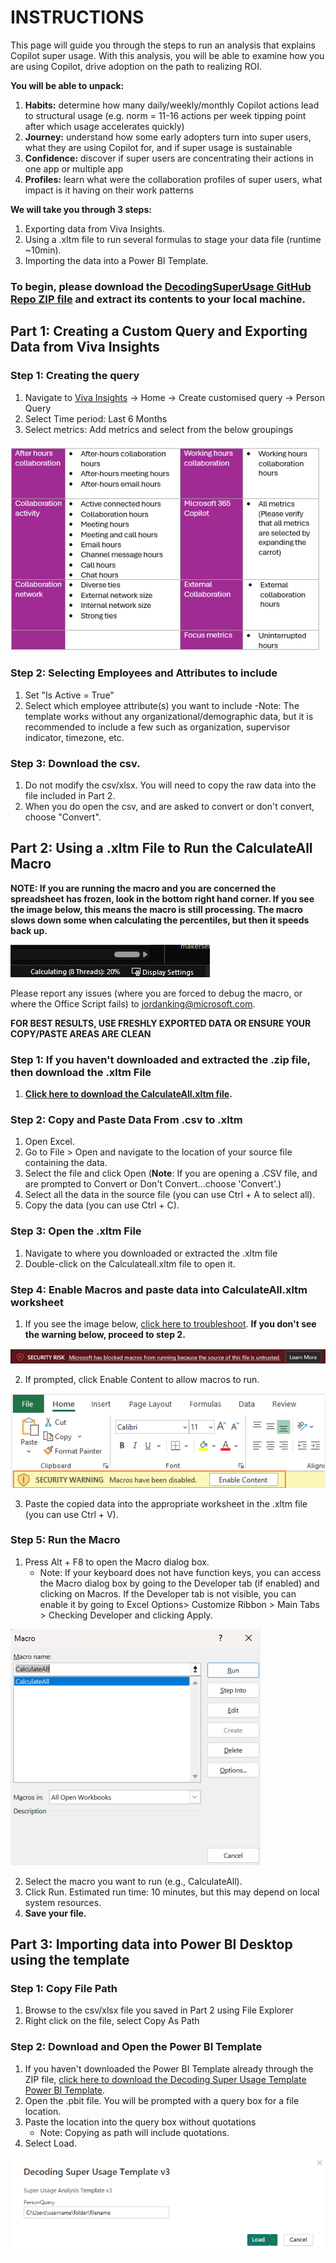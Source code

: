 # INSTRUCTIONS

This page will guide you through the steps to run an analysis that explains Copilot super usage. With this analysis, you will be able to examine how you are using Copilot, drive adoption on the path to realizing ROI. 

**You will be able to unpack:**
1. **Habits:** determine how many daily/weekly/monthly Copilot actions lead to structural usage (e.g. norm = 11-16 actions per week tipping point after which usage accelerates quickly)
2. **Journey:** understand how some early adopters turn into super users, what they are using Copilot for, and if super usage is sustainable
3. **Confidence:** discover if super users are concentrating their actions in one app or multiple app
4. **Profiles:** learn what were the collaboration profiles of super users, what impact is it having on their work patterns
 
**We will take you through 3 steps:** 
1. Exporting data from Viva Insights.
2. Using a .xltm file to run several formulas to stage your data file (runtime ~10min).
3. Importing the data into a Power BI Template. 

### **To begin, please download the [DecodingSuperUsage GitHub Repo ZIP file](https://github.com/microsoft/DecodingSuperUsage/archive/refs/heads/DecodingSuperUsage.zip) and extract its contents to your local machine.**

## <h2>Part 1: Creating a Custom Query and Exporting Data from Viva Insights</h2>

### **Step 1: Creating the query**
1. Navigate to [Viva Insights](https://analysis.insights.viva.office.com/) -> Home -> Create customised query -> Person Query
2. Select Time period: Last 6 Months
3. Select metrics: Add metrics and select from the below groupings
<img src="https://github.com/microsoft/DecodingSuperUsage/blob/DecodingSuperUsage/images/groupings.png" alt="groupings">

### **Step 2: Selecting Employees and Attributes to include**
1. Set "Is Active = True"
2. Select which employee attribute(s) you want to include
   -Note: The template works without any organizational/demographic data, but it is recommended to include a few such as organization, supervisor indicator, timezone, etc. 

### **Step 3: Download the csv.**
1. Do not modify the csv/xlsx. You will need to copy the raw data into the file included in Part 2.
2. When you do open the csv, and are asked to convert or don't convert, choose "Convert".


## <h2>Part 2: Using a .xltm File to Run the CalculateAll Macro</h2>

**NOTE: If you are running the macro and you are concerned the spreadsheet has frozen, look in the bottom right hand corner. If you see the image below, this means the macro is still processing. The macro slows down some when calculating the percentiles, but then it speeds back up.**

<img src="https://github.com/microsoft/DecodingSuperUsage/blob/DecodingSuperUsage/images/calculating.png" alt="Calculating">

Please report any issues (where you are forced to debug the macro, or where the Office Script fails) to jordanking@microsoft.com.

**FOR BEST RESULTS, USE FRESHLY EXPORTED DATA OR ENSURE YOUR COPY/PASTE AREAS ARE CLEAN**

### **Step 1: If you haven't downloaded and extracted the .zip file, then download the .xltm File**
1. **[Click here to download the CalculateAll.xltm file](https://github.com/microsoft/DecodingSuperUsage/raw/DecodingSuperUsage/CalculateAll.xltm).**

### **Step 2: Copy and Paste Data From .csv to .xltm**
1. Open Excel.
2. Go to File > Open and navigate to the location of your source file containing the data.
3. Select the file and click Open (**Note**: If you are opening a .CSV file, and are prompted to Convert or Don't Convert...choose 'Convert'.)
5. Select all the data in the source file (you can use Ctrl + A to select all).
6. Copy the data (you can use Ctrl + C).

### **Step 3: Open the .xltm File**
1. Navigate to where you downloaded or extracted the .xltm file
2. Double-click on the Calculateall.xltm file to open it.

### **Step 4: Enable Macros and paste data into CalculateAll.xltm worksheet**
1. If you see the image below, [click here to troubleshoot](https://github.com/microsoft/DecodingSuperUsage/blob/DecodingSuperUsage/Troubleshooting.md).
**If you don't see the warning below, proceed to step 2.**
<img src="https://github.com/microsoft/DecodingSuperUsage/blob/DecodingSuperUsage/images/risk.png" alt="Security Risk">

2. If prompted, click Enable Content to allow macros to run.
<img src="https://github.com/microsoft/DecodingSuperUsage/blob/DecodingSuperUsage/images/enablemacro.png" alt="Enable Macros">

3. Paste the copied data into the appropriate worksheet in the .xltm file (you can use Ctrl + V).


### **Step 5: Run the Macro**
1. Press Alt + F8 to open the Macro dialog box.
    - Note: If your keyboard does not have function keys, you can access the Macro dialog box by going to the Developer tab (if enabled) and clicking on Macros. If the Developer tab is not visible, you can enable it by going to Excel Options> Customize Ribbon > Main Tabs > Checking Developer and clicking Apply.

<img src="https://github.com/microsoft/DecodingSuperUsage/blob/DecodingSuperUsage/images/macrobox.png" alt="Macro Dialog Box">

2. Select the macro you want to run (e.g., CalculateAll).
3. Click Run. Estimated run time: 10 minutes, but this may depend on local system resources.
4. **Save your file.**

## <h2> Part 3: Importing data into Power BI Desktop using the template</h2>

### **Step 1: Copy File Path**
1. Browse to the csv/xlsx file you saved in Part 2 using File Explorer
2. Right click on the file, select Copy As Path

### **Step 2: Download and Open the Power BI Template**
1. If you haven't downloaded the Power BI Template already through the ZIP file, [click here to download the Decoding Super Usage Template Power BI Template](https://github.com/microsoft/DecodingSuperUsage/raw/DecodingSuperUsage/Decoding%20Super%20Usage%20v9.pbit).
2. Open the .pbit file. You will be prompted with a query box for a file location.
3. Paste the location into the query box without quotations
    - Note: Copying as path will include quotations. 
4. Select Load.
<img src="https://github.com/microsoft/DecodingSuperUsage/blob/DecodingSuperUsage/images/filepath.png" alt="File Path">

